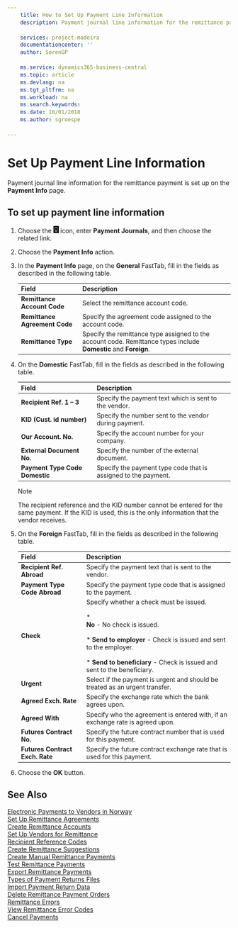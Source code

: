 ```yaml
---
    title: How to Set Up Payment Line Information
    description: Payment journal line information for the remittance payment is set up on the **Payment Info** page.

    services: project-madeira 
    documentationcenter: ''
    author: SorenGP

    ms.service: dynamics365-business-central
    ms.topic: article
    ms.devlang: na
    ms.tgt_pltfrm: na
    ms.workload: na
    ms.search.keywords:
    ms.date: 10/01/2018
    ms.author: sgroespe

---
```

# Set Up Payment Line Information
Payment journal line information for the remittance payment is set up on the **Payment Info** page.  

## To set up payment line information  

1.  Choose the ![Search for Page or Report](../../media/ui-search/search_small.png "Search for Page or Report icon") icon, enter **Payment Journals**, and then choose the related link.  
2.  Choose the **Payment Info** action.  
3.  In the **Payment Info** page, on the **General** FastTab, fill in the fields as described in the following table.  

    |Field|Description|  
    |---------------------------------|---------------------------------------|  
    |**Remittance Account Code**|Select the remittance account code.|  
    |**Remittance Agreement Code**|Specify the agreement code assigned to the account code.|  
    |**Remittance Type**|Specify the remittance type assigned to the account code. Remittance types include **Domestic** and **Foreign**.|  

4.  On the **Domestic** FastTab, fill in the fields as described in the following table.  

    |Field|Description|  
    |---------------------------------|---------------------------------------|  
    |**Recipient Ref. 1 – 3**|Specify the payment text which is sent to the vendor.|  
    |**KID (Cust. id number)**|Specify the number sent to the vendor during payment.|  
    |**Our Account. No.**|Specify the account number for your company.|  
    |**External Document No.**|Specify the number of the external document.|  
    |**Payment Type Code Domestic**|Specify the payment type code that is assigned to the payment.|  

    > [!NOTE]  
    >  The recipient reference and the KID number cannot be entered for the same payment. If the KID is used, this is the only information that the vendor receives.  

5.  On the **Foreign** FastTab, fill in the fields as described in the following table.  

    |Field|Description|  
    |---------------------------------|---------------------------------------|  
    |**Recipient Ref. Abroad**|Specify the payment text that is sent to the vendor.|  
    |**Payment Type Code Abroad**|Specify the payment type code that is assigned to the payment.|  
    |**Check**|Specify whether a check must be issued.<br /><br /> * <br />                        **No** - No check is issued.<br /><br /> * **Send to employer** - Check is issued and sent to the employer.<br /><br /> * **Send to beneficiary** - Check is issued and sent to the beneficiary.|  
    |**Urgent**|Select if the payment is urgent and should be treated as an urgent transfer.|  
    |**Agreed Exch. Rate**|Specify the exchange rate which the bank agrees upon.|  
    |**Agreed With**|Specify who the agreement is entered with, if an exchange rate is agreed upon.|  
    |**Futures Contract No.**|Specify the future contract number that is used for this payment.|  
    |**Futures Contract Exch. Rate**|Specify the future contract exchange rate that is used for this payment.|  

6.  Choose the **OK** button.  

## See Also  
 [Electronic Payments to Vendors in Norway](electronic-payments-to-vendors-in-norway.md)   
 [Set Up Remittance Agreements](how-to-set-up-remittance-agreements.md)   
 [Create Remittance Accounts](how-to-create-remittance-accounts.md)   
 [Set Up Vendors for Remittance](how-to-set-up-vendors-for-remittance.md)   
 [Recipient Reference Codes](recipient-reference-codes.md)   
 [Create Remittance Suggestions](how-to-create-remittance-suggestions.md)   
 [Create Manual Remittance Payments](how-to-create-manual-remittance-payments.md)   
 [Test Remittance Payments](how-to-test-remittance-payments.md)   
 [Export Remittance Payments](how-to-export-remittance-payments.md)   
 [Types of Payment Returns Files](types-of-payment-returns-files.md)   
 [Import Payment Return Data](how-to-import-payment-return-data.md)   
 [Delete Remittance Payment Orders](how-to-delete-remittance-payment-orders.md)   
 [Remittance Errors](remittance-errors.md)   
 [View Remittance Error Codes](how-to-view-remittance-error-codes.md)   
 [Cancel Payments](how-to-cancel-payments.md)
